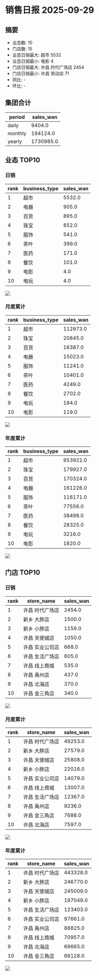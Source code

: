 # 销售日报 2025-09-29

## 摘要

- 业态数: 10
- 门店数: 15
- 业态日销最大: 超市 5532
- 业态日销最小: 电影 4
- 门店日销最大: 许昌 时代广场店 2454
- 门店日销最小: 许昌 劳动店 71
- 同比: -
- 环比: -

## 集团合计

| period | sales_wan |
| --- | --- |
| daily | 9404.0 |
| monthly | 194124.0 |
| yearly | 1730985.0 |

## 业态 TOP10

### 日销

| rank | business_type | sales_wan |
| --- | --- | --- |
| 1 | 超市 | 5532.0 |
| 2 | 电器 | 905.0 |
| 3 | 百货 | 895.0 |
| 4 | 珠宝 | 852.0 |
| 5 | 服饰 | 541.0 |
| 6 | 茶叶 | 399.0 |
| 7 | 医药 | 171.0 |
| 8 | 餐饮 | 101.0 |
| 9 | 电影 | 4.0 |
| 10 | 电玩 | 4.0 |

![](./bu_daily_top10.svg)

### 月度累计

| rank | business_type | sales_wan |
| --- | --- | --- |
| 1 | 超市 | 112973.0 |
| 2 | 珠宝 | 20845.0 |
| 3 | 百货 | 16387.0 |
| 4 | 电器 | 15023.0 |
| 5 | 服饰 | 11241.0 |
| 6 | 茶叶 | 10401.0 |
| 7 | 医药 | 4249.0 |
| 8 | 餐饮 | 2702.0 |
| 9 | 电玩 | 184.0 |
| 10 | 电影 | 119.0 |

![](./bu_monthly_top10.svg)

### 年度累计

| rank | business_type | sales_wan |
| --- | --- | --- |
| 1 | 超市 | 953922.0 |
| 2 | 珠宝 | 179927.0 |
| 3 | 百货 | 170324.0 |
| 4 | 电器 | 161226.0 |
| 5 | 服饰 | 116171.0 |
| 6 | 茶叶 | 77556.0 |
| 7 | 医药 | 38498.0 |
| 8 | 餐饮 | 28325.0 |
| 9 | 电玩 | 3216.0 |
| 10 | 电影 | 1820.0 |

![](./bu_yearly_top10.svg)

## 门店 TOP10

### 日销

| rank | store_name | sales_wan |
| --- | --- | --- |
| 1 | 许昌 时代广场店 | 2454.0 |
| 2 | 新乡 大胖店 | 1500.0 |
| 3 | 新乡 小胖店 | 1159.0 |
| 4 | 许昌 天使城店 | 1050.0 |
| 5 | 许昌 实业公司店 | 668.0 |
| 6 | 许昌 生活广场店 | 605.0 |
| 7 | 许昌 线上商城 | 535.0 |
| 8 | 许昌 禹州店 | 437.0 |
| 9 | 许昌 北海店 | 370.0 |
| 10 | 许昌 金三角店 | 340.0 |

![](./store_daily_top10.svg)

### 月度累计

| rank | store_name | sales_wan |
| --- | --- | --- |
| 1 | 许昌 时代广场店 | 49253.0 |
| 2 | 新乡 大胖店 | 27579.0 |
| 3 | 许昌 天使城店 | 25808.0 |
| 4 | 新乡 小胖店 | 22016.0 |
| 5 | 许昌 实业公司店 | 14079.0 |
| 6 | 许昌 线上商城 | 13007.0 |
| 7 | 许昌 生活广场店 | 12367.0 |
| 8 | 许昌 禹州店 | 9236.0 |
| 9 | 许昌 金三角店 | 7688.0 |
| 10 | 许昌 北海店 | 7597.0 |

![](./store_monthly_top10.svg)

### 年度累计

| rank | store_name | sales_wan |
| --- | --- | --- |
| 1 | 许昌 时代广场店 | 443328.0 |
| 2 | 新乡 大胖店 | 246770.0 |
| 3 | 许昌 天使城店 | 245009.0 |
| 4 | 新乡 小胖店 | 197049.0 |
| 5 | 许昌 生活广场店 | 123403.0 |
| 6 | 许昌 实业公司店 | 97661.0 |
| 7 | 许昌 禹州店 | 88825.0 |
| 8 | 许昌 线上商城 | 70957.0 |
| 9 | 许昌 北海店 | 69665.0 |
| 10 | 许昌 金三角店 | 68128.0 |

![](./store_yearly_top10.svg)